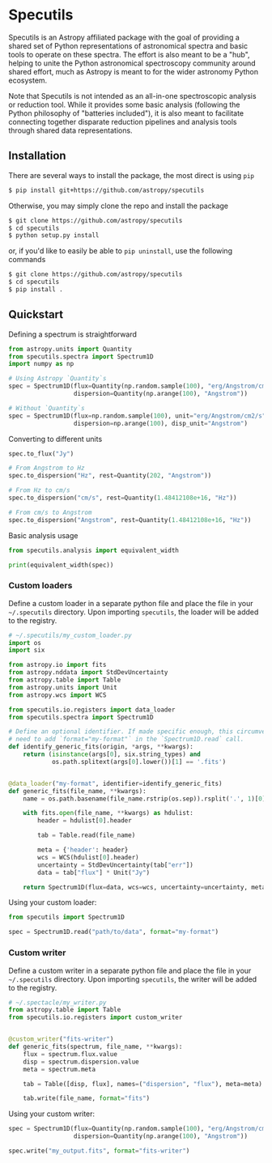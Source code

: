 # Specutils

Specutils is an Astropy affiliated package with the goal of providing a shared 
set of Python representations of astronomical spectra and basic tools to 
operate on these spectra. The effort is also meant to be a "hub", helping to 
unite the Python astronomical spectroscopy community around shared effort, 
much as Astropy is meant to for the wider astronomy Python ecosystem.

Note that Specutils is not intended as an all-in-one spectroscopic analysis or 
reduction tool. While it provides some basic analysis (following the Python 
philosophy of "batteries included"), it is also meant to facilitate connecting 
together disparate reduction pipelines and analysis tools through shared data 
representations.


## Installation

There are several ways to install the package, the most direct is using `pip`

```bash
$ pip install git+https://github.com/astropy/specutils
```

Otherwise, you may simply clone the repo and install the package

```bash
$ git clone https://github.com/astropy/specutils
$ cd specutils
$ python setup.py install
```

or, if you'd like to easily be able to `pip uninstall`, use the following 
commands

```bash
$ git clone https://github.com/astropy/specutils
$ cd specutils
$ pip install .
```

## Quickstart

Defining a spectrum is straightforward

```python
from astropy.units import Quantity
from specutils.spectra import Spectrum1D
import numpy as np

# Using Astropy `Quantity`s
spec = Spectrum1D(flux=Quantity(np.random.sample(100), "erg/Angstrom/cm2/s"),
                  dispersion=Quantity(np.arange(100), "Angstrom"))

# Without `Quantity`s
spec = Spectrum1D(flux=np.random.sample(100), unit="erg/Angstrom/cm2/s",
                  dispersion=np.arange(100), disp_unit="Angstrom")
```

Converting to different units

```python
spec.to_flux("Jy")

# From Angstrom to Hz
spec.to_dispersion("Hz", rest=Quantity(202, "Angstrom"))

# From Hz to cm/s
spec.to_dispersion("cm/s", rest=Quantity(1.48412108e+16, "Hz"))

# From cm/s to Angstrom
spec.to_dispersion("Angstrom", rest=Quantity(1.48412108e+16, "Hz"))
```

Basic analysis usage

```python
from specutils.analysis import equivalent_width

print(equivalent_width(spec))
```

### Custom loaders

Define a custom loader in a separate python file and place the file in your
`~/.specutils` directory. Upon importing `specutils`, the loader will be added
to the registry.

```python
# ~/.specutils/my_custom_loader.py
import os
import six

from astropy.io import fits
from astropy.nddata import StdDevUncertainty
from astropy.table import Table
from astropy.units import Unit
from astropy.wcs import WCS

from specutils.io.registers import data_loader
from specutils.spectra import Spectrum1D

# Define an optional identifier. If made specific enough, this circumvents the
# need to add `format="my-format"` in the `Spectrum1D.read` call.
def identify_generic_fits(origin, *args, **kwargs):
    return (isinstance(args[0], six.string_types) and
            os.path.splitext(args[0].lower())[1] == '.fits')


@data_loader("my-format", identifier=identify_generic_fits)
def generic_fits(file_name, **kwargs):
    name = os.path.basename(file_name.rstrip(os.sep)).rsplit('.', 1)[0]

    with fits.open(file_name, **kwargs) as hdulist:
        header = hdulist[0].header

        tab = Table.read(file_name)

        meta = {'header': header}
        wcs = WCS(hdulist[0].header)
        uncertainty = StdDevUncertainty(tab["err"])
        data = tab["flux"] * Unit("Jy")

    return Spectrum1D(flux=data, wcs=wcs, uncertainty=uncertainty, meta=meta)
```

Using your custom loader:

```python
from specutils import Spectrum1D

spec = Spectrum1D.read("path/to/data", format="my-format")
```

### Custom writer

Define a custom writer in a separate python file and place the file in your
`~/.specutils` directory. Upon importing `specutils`, the writer will be added
to the registry.

```python
# ~/.spectacle/my_writer.py
from astropy.table import Table
from specutils.io.registers import custom_writer


@custom_writer("fits-writer")
def generic_fits(spectrum, file_name, **kwargs):
    flux = spectrum.flux.value
    disp = spectrum.dispersion.value
    meta = spectrum.meta

    tab = Table([disp, flux], names=("dispersion", "flux"), meta=meta)

    tab.write(file_name, format="fits")
```

Using your custom writer:

```python
spec = Spectrum1D(flux=Quantity(np.random.sample(100), "erg/Angstrom/cm2/s"),
                  dispersion=Quantity(np.arange(100), "Angstrom"))

spec.write("my_output.fits", format="fits-writer")
```
